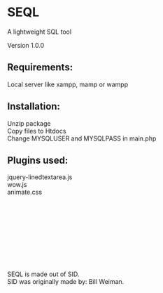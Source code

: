 # SEQL
A lightweight SQL tool

Version 1.0.0

<h2>Requirements:</h2>

Local server like xampp, mamp or wampp


<h2>Installation:</h2>


Unzip package<br />
Copy files to Htdocs<br />
Change MYSQLUSER and MYSQLPASS in main.php<br />


<h2>Plugins used:</h2>

jquery-linedtextarea.js<br />
wow.js<br />
animate.css<br />
<br /><br /><br /><br /><br /><br /><br /><br /><br /><br />
SEQL is made out of SID.<br />
SID was originally made by: Bill Weiman.
